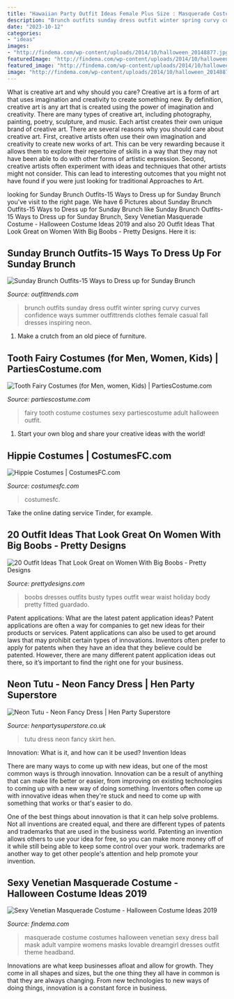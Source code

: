 ```yaml
---
title: "Hawaiian Party Outfit Ideas Female Plus Size : Masquerade Costume Costumes Halloween Venetian Sexy Dress Ball Mask Adult Vampire Womens Masks Lovable Dreamgirl Dresses Outfit Theme Headband"
description: "Brunch outfits sunday dress outfit winter spring curvy curves confidence ways summer outfittrends clothes female casual fall dresses inspiring neon"
date: "2023-10-12"
categories:
- "ideas"
images:
- "http://findema.com/wp-content/uploads/2014/10/halloween_20148877.jpg"
featuredImage: "http://findema.com/wp-content/uploads/2014/10/halloween_20148877.jpg"
featured_image: "http://findema.com/wp-content/uploads/2014/10/halloween_20148877.jpg"
image: "http://findema.com/wp-content/uploads/2014/10/halloween_20148877.jpg"
---
```



What is creative art and why should you care?
Creative art is a form of art that uses imagination and creativity to create something new. By definition, creative art is any art that is created using the power of imagination and creativity. There are many types of creative art, including photography, painting, poetry, sculpture, and music. Each artist creates their own unique brand of creative art.
There are several reasons why you should care about creative art. First, creative artists often use their own imagination and creativity to create new works of art. This can be very rewarding because it allows them to explore their repertoire of skills in a way that they may not have been able to do with other forms of artistic expression. Second, creative artists often experiment with ideas and techniques that other artists might not consider. This can lead to interesting outcomes that you might not have found if you were just looking for traditional Approaches to Art.

	

		
looking for Sunday Brunch Outfits-15 Ways to Dress up for Sunday Brunch you've visit to the right page. We have 6 Pictures about Sunday Brunch Outfits-15 Ways to Dress up for Sunday Brunch like Sunday Brunch Outfits-15 Ways to Dress up for Sunday Brunch, Sexy Venetian Masquerade Costume - Halloween Costume Ideas 2019 and also 20 Outfit Ideas That Look Great on Women With Big Boobs - Pretty Designs. Here it is:
		
    
## Sunday Brunch Outfits-15 Ways To Dress Up For Sunday Brunch

<img loading=lazy src="https://www.outfittrends.com/wp-content/uploads/2015/07/985e63c7d744054621ebff3a8a7d7dcd.jpg" onerror="this.onerror=null;this.src='https://tse3.mm.bing.net/th?id=OIP.3Ib93kEP5bMkqWqg7o-EmQAAAA&amp;pid=15.1';" alt="Sunday Brunch Outfits-15 Ways to Dress up for Sunday Brunch">

_Source: outfittrends.com_

>brunch outfits sunday dress outfit winter spring curvy curves confidence ways summer outfittrends clothes female casual fall dresses inspiring neon. 

	

1. Make a crutch from an old piece of furniture.

    
## Tooth Fairy Costumes (for Men, Women, Kids) | PartiesCostume.com

<img loading=lazy src="http://www.partiescostume.com/wp-content/uploads/2015/12/Tooth-Fairy-Costume-Ideas.jpg" onerror="this.onerror=null;this.src='https://tse1.mm.bing.net/th?id=OIP.3CItzWNEhIHf0Vp6ekZK6gHaM3&amp;pid=15.1';" alt="Tooth Fairy Costumes (for Men, women, Kids) | PartiesCostume.com">

_Source: partiescostume.com_

>fairy tooth costume costumes sexy partiescostume adult halloween outfit. 

	

1. Start your own blog and share your creative ideas with the world!

    
## Hippie Costumes | CostumesFC.com

<img loading=lazy src="https://www.costumesfc.com/wp-content/uploads/2014/11/Hippie-Costumes-Women.jpg" onerror="this.onerror=null;this.src='https://tse1.mm.bing.net/th?id=OIP.-I2hq_5wFps873-o1NwshAHaKl&amp;pid=15.1';" alt="Hippie Costumes | CostumesFC.com">

_Source: costumesfc.com_

>costumesfc. 

	

Take the online dating service Tinder, for example.

    
## 20 Outfit Ideas That Look Great On Women With Big Boobs - Pretty Designs

<img loading=lazy src="http://www.prettydesigns.com/wp-content/uploads/2016/09/7-outfits-that-look-great-on-women-with-big-boobs-2.jpg" onerror="this.onerror=null;this.src='https://tse1.mm.bing.net/th?id=OIP.Y-vPRAniFJuxwDo2GqigVQHaLG&amp;pid=15.1';" alt="20 Outfit Ideas That Look Great on Women With Big Boobs - Pretty Designs">

_Source: prettydesigns.com_

>boobs dresses outfits busty types outfit wear waist holiday body pretty fitted guardado. 

	

Patent applications: What are the latest patent application ideas?
Patent applications are often a way for companies to get new ideas for their products or services. Patent applications can also be used to get around laws that may prohibit certain types of innovations. 
Inventors often prefer to apply for patents when they have an idea that they believe could be patented. However, there are many different patent application ideas out there, so it’s important to find the right one for your business.

    
## Neon Tutu - Neon Fancy Dress | Hen Party Superstore

<img loading=lazy src="https://www.henpartysuperstore.co.uk/images/products/zoom/1455806163-43379100.png" onerror="this.onerror=null;this.src='https://tse4.mm.bing.net/th?id=OIP.rp_eMtbyayp8yUCeuMqtkwHaKe&amp;pid=15.1';" alt="Neon Tutu - Neon Fancy Dress | Hen Party Superstore">

_Source: henpartysuperstore.co.uk_

>tutu dress neon fancy skirt hen. 

	

Innovation: What is it, and how can it be used?
Invention Ideas

There are many ways to come up with new ideas, but one of the most common ways is through innovation. Innovation can be a result of anything that can make life better or easier, from improving on existing technologies to coming up with a new way of doing something. Inventors often come up with innovative ideas when they're stuck and need to come up with something that works or that's easier to do.

One of the best things about innovation is that it can help solve problems. Not all inventions are created equal, and there are different types of patents and trademarks that are used in the business world. Patenting an invention allows others to use your idea for free, so you can make more money off of it while still being able to keep some control over your work. trademarks are another way to get other people's attention and help promote your invention.

    
## Sexy Venetian Masquerade Costume - Halloween Costume Ideas 2019

<img loading=lazy src="http://findema.com/wp-content/uploads/2014/10/halloween_20148877.jpg" onerror="this.onerror=null;this.src='https://tse2.mm.bing.net/th?id=OIP.S-EJ6VGGjglUK0q6QPjDLgHaKl&amp;pid=15.1';" alt="Sexy Venetian Masquerade Costume - Halloween Costume Ideas 2019">

_Source: findema.com_

>masquerade costume costumes halloween venetian sexy dress ball mask adult vampire womens masks lovable dreamgirl dresses outfit theme headband. 

	

Innovations are what keep businesses afloat and allow for growth. They come in all shapes and sizes, but the one thing they all have in common is that they are always changing. From new technologies to new ways of doing things, innovation is a constant force in business.

